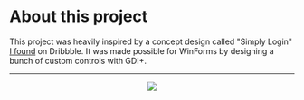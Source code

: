 About this project
===================
This project was heavily inspired by a concept design called "Simply Login" [I found](https://dribbble.com/shots/1892468-simply-login) on Dribbble. It was made possible for WinForms by designing a bunch of custom controls with GDI+.

----------

<p align="center">
  <img src ="http://i.imgur.com/1P7VwjA.png" />
</p>
